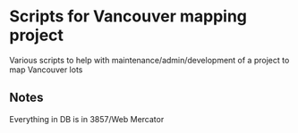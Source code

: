 # Scripts for Vancouver mapping project

Various scripts to help with maintenance/admin/development of a project to map Vancouver lots

## Notes
Everything in DB is in 3857/Web Mercator
